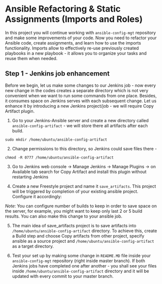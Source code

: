 # Ansible Refactoring & Static Assignments (Imports and Roles)


In this project you will continue working with `ansible-config-mgt` repository and make some improvements of your code. Now you need to refactor your Ansible code, create assignments, and learn how to use the imports functionality. Imports allow to effectively re-use previously created playbooks in a new playbook - it allows you to organize your tasks and reuse them when needed.


## Step 1 - Jenkins job enhancement

Before we begin, let us make some changes to our Jenkins job - now every new change in the codes creates a separate directory which is not very convenient when we want to run some commands from one place. Besides, it consumes space on Jenkins serves with each subsequent change. Let us enhance it by introducing a new Jenkins project/job - we will require Copy Artifact plugin.

1. Go to your Jenkins-Ansible server and create a new directory called `ansible-config-artifact` - we will store there all artifacts after each build.

`sudo mkdir /home/ubuntu/ansible-config-artifact`

2. Change permissions to this directory, so Jenkins could save files there -

 `chmod -R 0777 /home/ubuntu/ansible-config-artifact`

3. Go to Jenkins web console -> Manage Jenkins -> Manage Plugins -> on Available tab search for Copy Artifact and install this plugin without restarting Jenkins

4. Create a new Freestyle project  and name it `save_artifacts`.
This project will be triggered by completion of your existing ansible project. Configure it accordingly:


*Note*: You can configure number of builds to keep in order to save space on the server, for example, you might want to keep only last 2 or 5 build results. You can also make this change to your ansible job.

5. The main idea of save_artifacts project is to save artifacts into `/home/ubuntu/ansible-config-artifact` directory. To achieve this, create a Build step and choose Copy artifacts from other project, specify ansible as a source project and `/home/ubuntu/ansible-config-artifact` as a target directory.

6. Test your set up by making some change in `README.MD` file inside your `ansible-config-mgt` repository (right inside master branch).
If both Jenkins jobs have completed one after another - you shall see your files inside `/home/ubuntu/ansible-config-artifact` directory and it will be updated with every commit to your master branch.
